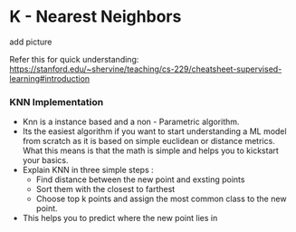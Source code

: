 # K - Nearest Neighbors 

add picture

Refer this for quick understanding: https://stanford.edu/~shervine/teaching/cs-229/cheatsheet-supervised-learning#introduction

### KNN Implementation

* Knn is a instance based and a non - Parametric algorithm.
* Its the easiest algorithm if you want to start understanding a ML model from scratch as it is based on simple
euclidean or distance metrics. What this means is that the math is simple and helps you to kickstart your basics.
* Explain KNN in three simple steps :
	- Find distance between the new point and exsting points
	- Sort them with the closest to farthest
	- Choose top k points and assign the most common class to the new point.
* This helps you to predict where the new point lies in


